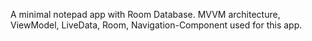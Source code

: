 A minimal notepad app with Room Database. MVVM architecture, ViewModel, LiveData, Room, Navigation-Component used for this app.
